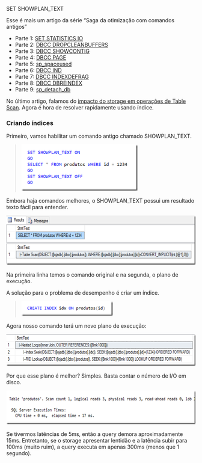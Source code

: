 <a link='https://blogs.msdn.microsoft.com/fcatae/2016/05/24/set-showplan_text/'>SET SHOWPLAN_TEXT</a>
<p>Esse &eacute; mais um artigo da s&eacute;rie &ldquo;Saga da otimiza&ccedil;&atilde;o com comandos antigos&rdquo;<ul>   <li>Parte 1: <a href="http://blogs.msdn.com/b/fcatae/archive/2016/03/22/set-statistics-io.aspx">SET STATISTICS IO</a></li>    <li>Parte 2: <a href="http://blogs.msdn.com/b/fcatae/archive/2016/03/29/dbcc-dropcleanbuffers.aspx">DBCC DROPCLEANBUFFERS</a></li>    <li>Parte 3: <a href="http://blogs.msdn.com/b/fcatae/archive/2016/04/05/dbcc-showcontig.aspx">DBCC SHOWCONTIG</a></li>    <li>Parte 4: <a href="http://blogs.msdn.com/b/fcatae/archive/2016/04/12/dbcc-page.aspx">DBCC PAGE</a></li>    <li>Parte 5: <a href="http://blogs.msdn.com/b/fcatae/archive/2016/04/19/sp-spaceused.aspx">sp_spaceused</a></li>    <li>Parte 6: <a href="http://blogs.msdn.com/b/fcatae/archive/2016/04/26/dbcc-ind.aspx">DBCC IND</a></li>    <li>Parte 7: <a href="http://blogs.msdn.com/b/fcatae/archive/2016/05/03/dbcc-indexdefrag.aspx">DBCC INDEXDEFRAG</a></li>    <li>Parte 8: <a href="http://blogs.msdn.com/b/fcatae/archive/2016/05/10/dbcc-dbreindex.aspx">DBCC DBREINDEX</a></li>    <li>Parte 9: <a href="http://blogs.msdn.com/b/fcatae/archive/2016/05/17/sp-detach-db.aspx">sp_detach_db</a></li> </ul><p>No &uacute;ltimo artigo, falamos do <a href="http://blogs.msdn.com/b/fcatae/archive/2016/05/17/sp-detach-db.aspx">impacto do storage em opera&ccedil;&otilde;es de Table Scan</a>. Agora &eacute; hora de resolver rapidamente usando &iacute;ndice.</p><h3>Criando &iacute;ndices</h3><p>Primeiro, vamos habilitar um comando antigo chamado SHOWPLAN_TEXT.</p><blockquote>   <p><a href="images\0167.image_15BDE667.png"><img title="image" style="border-top: 0px;border-right: 0px;border-bottom: 0px;padding-top: 0px;padding-left: 0px;border-left: 0px;padding-right: 0px" border="0" alt="image" src="images\0285.image_thumb_308A0C73.png" width="310" height="124"></a></p> </blockquote><p>Embora haja comandos melhores, o SHOWPLAN_TEXT possui um resultado texto f&aacute;cil para entender.</p><p><a href="images\0447.image_4098DB2A.png"><img title="image" style="border-top: 0px;border-right: 0px;border-bottom: 0px;padding-top: 0px;padding-left: 0px;border-left: 0px;padding-right: 0px" border="0" alt="image" src="images\0184.image_thumb_224E2434.png" width="644" height="132"></a></p><p>Na primeira linha temos o comando original e na segunda, o plano de execu&ccedil;&atilde;o. </p><p>A solu&ccedil;&atilde;o para o problema de desempenho &eacute; criar um &iacute;ndice.</p><blockquote>   <p><a href="images\0882.image_4AEC903B.png"><img title="image" style="border-top: 0px;border-right: 0px;border-bottom: 0px;padding-top: 0px;padding-left: 0px;border-left: 0px;padding-right: 0px" border="0" alt="image" src="images\0363.image_thumb_5448556F.png" width="244" height="40"></a></p> </blockquote><p>Agora nosso comando ter&aacute; um novo plano de execu&ccedil;&atilde;o:</p><p><a href="images\6404.image_087C7EB6.png"><img title="image" style="border-top: 0px;border-right: 0px;border-bottom: 0px;padding-top: 0px;padding-left: 0px;border-left: 0px;padding-right: 0px" border="0" alt="image" src="images\0160.image_thumb_0EC35544.png" width="644" height="85"></a></p><p>Por que esse plano &eacute; melhor? Simples. Basta contar o n&uacute;mero de I/O em disco.</p><p><a href="images\5670.image_5A2589B9.png"><img title="image" style="border-top: 0px;border-right: 0px;border-bottom: 0px;padding-top: 0px;padding-left: 0px;border-left: 0px;padding-right: 0px" border="0" alt="image" src="images\7444.image_thumb_1578EF78.png" width="644" height="90"></a></p><p>Se tivermos lat&ecirc;ncias de 5ms, ent&atilde;o a query demora aproximadamente 15ms. Entretanto, se o storage apresentar lentid&atilde;o e a lat&ecirc;ncia subir para 100ms (muito ruim), a query executa em apenas 300ms (menos que 1 segundo). </p></p>


